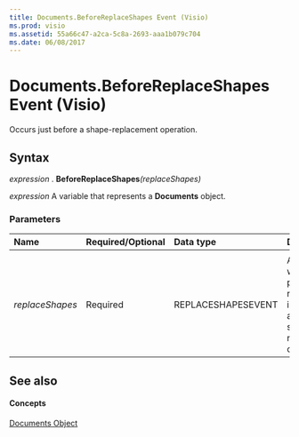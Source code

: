```yaml
---
title: Documents.BeforeReplaceShapes Event (Visio)
ms.prod: visio
ms.assetid: 55a66c47-a2ca-5c8a-2693-aaa1b079c704
ms.date: 06/08/2017
---
```



# Documents.BeforeReplaceShapes Event (Visio)

Occurs just before a shape-replacement operation.


## Syntax

 _expression_ . **BeforeReplaceShapes**_(replaceShapes)_

 _expression_ A variable that represents a **Documents** object.


### Parameters



|**Name**|**Required/Optional**|**Data type**|**Description**|
|:-----|:-----|:-----|:-----|
|||||
| _replaceShapes_|Required|REPLACESHAPESEVENT|An object whose properties return information about the shape-replacement operation.|

## See also


#### Concepts


[Documents Object](Visio.Documents.md)

